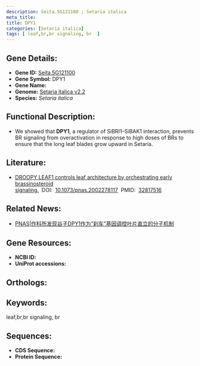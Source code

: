 ```yaml
---
description: Seita.5G121100 ; Setaria italica
meta_title:
title: DPY1
categories: [Setaria italica]
tags: [ leaf,br,br signaling, br  ]
---
```


## Gene Details:
- **Gene ID:**	[Seita.5G121100]()
- **Gene Symbol:** DPY1
- **Gene Name:** 
- **Genome:** [Setaria italica v2.2]()
- **Species:** *Setaria italica*

## Functional Description:
   - We showed that **DPY1**, a regulator of SiBRI1–SiBAK1 interaction, prevents BR signaling from overactivation in response to high doses of BRs to ensure that the long leaf blades grow upward in Setaria.

## Literature:
   - [DROOPY LEAF1 controls leaf architecture by orchestrating early brassinosteroid signaling.]( https://www.pnas.org/doi/10.1073/pnas.2002278117)&nbsp;&nbsp;DOI:&nbsp;&nbsp;[10.1073/pnas.2002278117](https://www.pnas.org/doi/10.1073/pnas.2002278117)&nbsp;&nbsp;PMID:&nbsp;&nbsp;[32817516](https://pubmed.ncbi.nlm.nih.gov/32817516/)

## Related News:
   - [PNAS|作科所发现谷子DPY1作为“刹车”基因调控叶片直立的分子机制](https://mp.weixin.qq.com/s?__biz=Mzg3MDEwNDEyMg==&mid=2247494494&idx=4&sn=047149eafc5d458967b372fc201e072f&chksm=ce90460bf9e7cf1de99019d903835dd749dacb43f7eafbd2d3fa9c1daa8eb0ae0386d187f82b&scene=27#wechat_redirect)

## Gene Resources:
- **NCBI ID:** [](https://www.ncbi.nlm.nih.gov/gene/?term=)
- **UniProt accessions:** [](https://www.uniprot.org/uniprotkb//entry)

## Orthologs:


## Keywords:
leaf,br,br signaling, br 

## Sequences:
- **CDS Sequence:**
- **Protein Sequence:**
